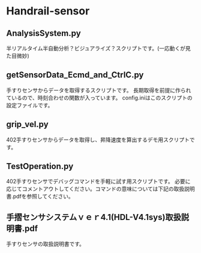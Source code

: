 # Handrail-sensor

<h2>AnalysisSystem.py</h2>
半リアルタイム半自動分析？ビジュアライズ？スクリプトです。(一応動くが見た目微妙)

<h2>getSensorData_Ecmd_and_CtrlC.py</h2>
手すりセンサからデータを取得するスクリプトです。
長期取得を前提に作られているので、時刻合わせの関数が入っています。
config.iniはこのスクリプトの設定ファイルです。
  
<h2>grip_vel.py</h2>
402手すりセンサからデータを取得し、昇降速度を算出するデモ用スクリプトです。

<h2>TestOperation.py</h2>
402手すりセンサでデバッグコマンドを手軽に試す用スクリプトです。
必要に応じてコメントアウトしてください。コマンドの意味については下記の取扱説明書.pdfを参照してください。

<h2>手摺センサシステムｖｅｒ4.1(HDL-V4.1sys)取扱説明書.pdf</h2>
手すりセンサの取扱説明書です。
